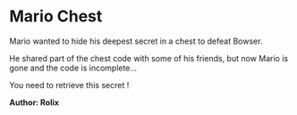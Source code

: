 # Mario Chest

Mario wanted to hide his deepest secret in a chest to defeat Bowser.

He shared part of the chest code with some of his friends, but now Mario is gone and the code is incomplete... 

You need to retrieve this secret !

**Author: Rolix**